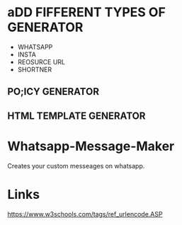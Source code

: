 # aDD FIFFERENT TYPES OF GENERATOR

- WHATSAPP
- INSTA
- REOSURCE URL
- SHORTNER

## PO;ICY GENERATOR

## HTML TEMPLATE GENERATOR

# Whatsapp-Message-Maker

Creates your custom messeages on whatsapp.

# Links

https://www.w3schools.com/tags/ref_urlencode.ASP
